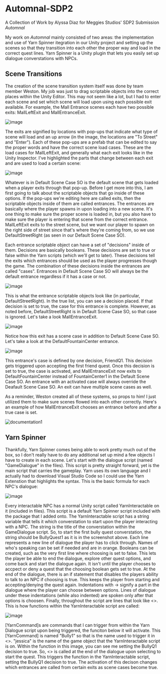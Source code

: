 # Automnal-SDP2
A Collection of Work by Alyssa Diaz for Meggies Studios' SDP2 Submission _Automnal_

My work on _Automnal_ mainly consisted of two areas: the implementation and use of Yarn Spinner itegration in our Unity project and setting up the scenes so that they transition into each other the proper way and load in the correct quest lines. Yarn Spinner is a Unity plugin that lets you easily set up dialogue converstations with NPCs. 

## Scene Transitions 
The creation of the scene transition system itself was done by team member Weston. My job was just to drag scriptable objects into the correct places within the Unity Editor. This may not seem like a lot, but I had to enter each scene and set which scene will load upon using each possible exit available. For example, the Mall Entrance scenes each have two possible exits: MallLeftExit and MallEntranceExit.

![image](https://user-images.githubusercontent.com/55610318/167977757-fb43b81e-8be9-49b8-8502-55dcbbba1edd.png)

The exits are signified by locations with pop-ups that indicate what type of scene will load and an up arrow (in the image, the locations are "To Street" and "Enter"). Each of these pop-ups are a prefab that can be edited to say the proper words and have the correct scene load cases. These are the load cases for MallLeftExit, and generally what each exit looks like in the Unity Inspector. I've highlighted the parts that change between each exit and are used to load a certain scene: 

![image](https://user-images.githubusercontent.com/55610318/167978759-21c6b547-be22-49d9-a0b3-aad527a62cc3.png)

Whatever is in Default Scene Case SO is the default scene that gets loaded when a player exits through that pop-up. Before I get more into this, I am first going to talk about the scriptable objects that go inside of these options. If the pop-ups we're editing here are called exits, then the scriptable objects inside of them are called entrances. The entrances are basically where the player spawns in upon loading into a new scene. It's one thing to make sure the proper scene is loaded in, but you also have to make sure the player is entering that scene from the correct entrance. MallLeftExit exits to the street scene, but we want our player to spawn on the right side of street since that's where they're coming from, so we use DefaultStreetRight (as seen in our Default Scene Case SO). 

Each entrance scriptable object can have a set of "decisions" inside of them. Decisions are basically booleans. These decisions are set to true or false within the Yarn scripts (which we'll get to later). These decisions tell the exits which entrances should be used as the player progresses though the game. The combination of these decisions inside the entrances are called "cases". Entrances in Default Scene Case SO will always be the default entrance regardless if it has a case or not. 

![image](https://user-images.githubusercontent.com/55610318/168011313-2d90806b-6cd2-4908-90fb-f5e4e196e1c5.png)

This is what the entrance scriptable objects look like (in particular, DefaultStreetRight). In the true list, you can see a decision placed. If that decision is set to true, the case for this entrance is complete. However, as noted before, DefaultStreetRight is in Default Scene Case SO, so that case is ignored. Let's take a look MallEntranceExit. 

![image](https://user-images.githubusercontent.com/55610318/168012205-dfb280be-1aec-4ef6-8529-e1f63870c098.png)

Notice how this exit has a scene case in addition to Default Scene Case SO. Let's take a look at the DefaultFountainCenter entrance.

![image](https://user-images.githubusercontent.com/55610318/168012763-17c5d0be-8a0b-4fc6-88db-eb82733d6a41.png)

This entrance's case is defined by one decision, FriendQ1. This decision gets triggered upon accepting the first friend quest. Once this decision is set to true, the case is activated, and MallEntranceExit now exits to DefaultFountainCenter instead of FountainCenter1 in the Default Scene Case SO. An entrance with an activated case will always override the Deafault Scene Case SO. An exit can have multiple scene cases as well. 

As a reminder, Weston created all of these systems, so props to him! I just utilized them to make sure scenes flowed into each other correctly. Here's an example of how MallEntranceExit chooses an entrance before and after a true case is set.

![documentation1](https://user-images.githubusercontent.com/55610318/168025973-422d6fd6-83aa-4032-9e54-3ef31088a94a.gif)

## Yarn Spinner
Thankfully, Yarn Spinner comes being able to work pretty much out of the box, so I don't really have to do any additional set up mind a few objects I have to create in each scene. Let's start with the dialogue script (named "GameDialogue" in the files). This script is pretty straight forward, yet is the main script that carries the gameplay. Yarn uses its own language and I actually had to download Visual Studio Code so I could use the Yarn Extenstion that highlights the syntax. This is the basic formula for each NPC's dialogue:

![image](https://user-images.githubusercontent.com/55610318/168027600-09c9bc5a-70df-43f2-98bb-5eb43b381ad6.png)

Every interactable NPC has a normal Unity script called YarnInteractable on it (included in files). This script is a default Yarn Spinner script included with the package that I added onto. The YarnInteractable script has a string variable that tells it which converstation to start upon the player interacting with a NPC. The string is the title of the converstation within the GameDialogue script. So, to start the first bully quest converstation, the string should be BullyQuest1 as it is in the screenshot above. Each line represents a new line of dialogue the player has to click through. Names of who's speaking can be set if needed and are in orange. Booleans can be created, such as the very first line where choosing is set to false. This lets the player be able to end the dialogue, explore other quest options, and come back and start the dialogue again. It isn't until the player chooses to accpect or deny a quest that the choosing boolean gets set to true. At the end of the dialogue, there is an if statement that disables the players ability to talk to an NPC if choosing is true. This keeps the player from starting and accepting/denying the quest again. Indentations with -> signify a part in the dialogue where the player can choose between options. Lines of dialogue under these indentations (while also indented) are spoken only after that options is choosen. Finally, throughout the script are lines that look like <<Bully1 jessica>>. This is how functions within the YarnInteractable script are called:

![image](https://user-images.githubusercontent.com/55610318/168037600-dee13314-13ff-4ea9-aae3-8ae3fd6a87c4.png)

[YarnCommand]s are commands that I can trigger from within the Yarn Dialogue script upon being triggered, the funciton below it will activate. This [YarnCommand] is named "Bully1" so that is the name used to trigger it in <<Bully1 jessica>>. "jessica" is the name of the game object that the YarnInteractable script is on. Within the function in this image, you can see me setting the BullyQ1 decision to true. So, <<Bully1 jessica>> is called at the end of the dialogue upon selecting to start the quest. This triggers the function in the YarnInteractable script, setting the BullyQ1 decision to true. The activation of this decison changes which entrances are called from certain exits as scene cases become true. 
